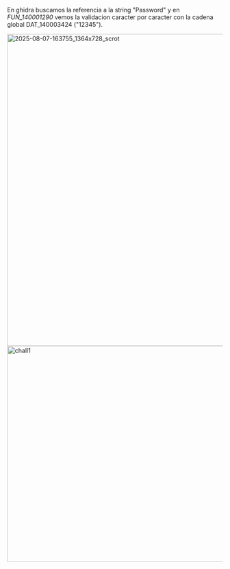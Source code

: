 En ghidra buscamos la referencia a la string "Password" y en *FUN_140001290* vemos la validacion caracter por caracter con la cadena global DAT_140003424 ("12345").

<img width="1364" height="728" alt="2025-08-07-163755_1364x728_scrot" src="https://github.com/user-attachments/assets/a62ea5bf-98f9-4f68-a7bd-90e8b0107818" />

<img width="975" height="504" alt="chall1" src="https://github.com/user-attachments/assets/c8f9d2e2-2e75-4b6f-89d8-c66daba60000" />
